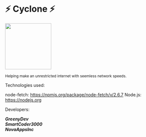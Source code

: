 # ⚡ Cyclone ⚡

<img src="https://ant-network.net/images/cyclone2.png" width="150px"></img><br>

  <p style="font-size:12px;">Helping make an unrestricted internet with seemless network speeds.</p>

Technologies used:

node-fetch: https://npmjs.org/package/node-fetch/v/2.6.7
Node.js: https://nodejs.org

Developers:

***GreenyDev<br> SmartCoder3000<br>NovaAppsInc<br>***
